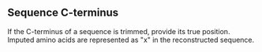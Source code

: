 ## Sequence C-terminus

If the C-terminus of a sequence is trimmed, provide its true position. Imputed amino acids are represented as "x" in the reconstructed sequence.  
